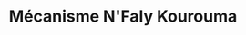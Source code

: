 ---
title: "Mécanisme N'Faly Kourouma"
url: /macenta/mecanisme-nfaly-kourouma/
shop: Autowerkstatt
---
